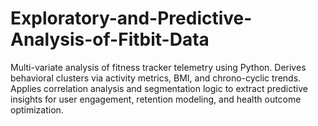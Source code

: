# Exploratory-and-Predictive-Analysis-of-Fitbit-Data
Multi-variate analysis of fitness tracker telemetry using Python. Derives behavioral clusters via activity metrics, BMI, and chrono-cyclic trends. Applies correlation analysis and segmentation logic to extract predictive insights for user engagement, retention modeling, and health outcome optimization.
